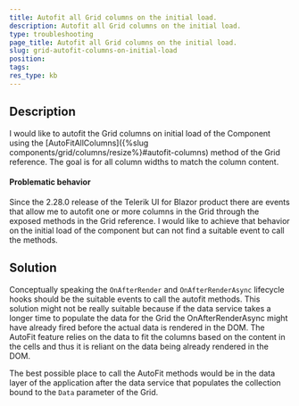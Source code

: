 ```yaml
---
title: Autofit all Grid columns on the initial load. 
description: Autofit all Grid columns on the initial load. 
type: troubleshooting
page_title: Autofit all Grid columns on the initial load. 
slug: grid-autofit-columns-on-initial-load
position: 
tags: 
res_type: kb
---
```



## Description

I would like to autofit the Grid columns on initial load of the Component using the [AutoFitAllColumns]({%slug components/grid/columns/resize%}#autofit-columns) method of the Grid reference. The goal is for all column widths to match the column content.

#### Problematic behavior

Since the 2.28.0 release of the Telerik UI for Blazor product there are events that allow me to autofit one or more columns in the Grid through the exposed methods in the Grid reference. I would like to achieve that behavior on the initial load of the component but can not find a suitable event to call the methods.

## Solution

Conceptually speaking the `OnAfterRender` and `OnAfterRenderAsync` lifecycle hooks should be the suitable events to call the autofit methods. This solution might not be really suitable because if the data service takes a longer time to populate the data for the Grid the OnAfterRenderAsync might have already fired before the actual data is rendered in the DOM. The AutoFit feature relies on the data to fit the columns based on the content in the cells and thus it is reliant on the data being already rendered in the DOM. 

The best possible place to call the AutoFit methods would be in the data layer of the application after the data service that populates the collection bound to the `Data` parameter of the Grid. 
